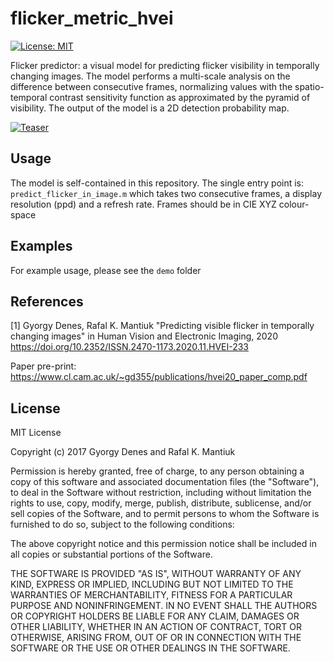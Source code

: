 # flicker_metric_hvei
[![License: MIT](https://img.shields.io/badge/License-MIT-yellow.svg)](https://opensource.org/licenses/MIT)

Flicker predictor: a visual model for predicting flicker visibility in temporally changing images. The model performs a multi-scale analysis on the difference between consecutive frames, normalizing values with the spatio-temporal contrast sensitivity function as approximated by the pyramid of visibility. The output of the model is a 2D detection probability map.

[![Teaser](https://www.cl.cam.ac.uk/~gd355/publications/static/hvei20_teaser.png)](https://www.cl.cam.ac.uk/~gd355/publications/static/hvei20_teaser.png)

## Usage
The model is self-contained in this repository. The single entry point is: `predict_flicker_in_image.m` which takes two consecutive frames, a display resolution (ppd) and a refresh rate.
Frames should be in CIE XYZ colour-space

## Examples
For example usage, please see the `demo` folder

## References
[1] Gyorgy Denes, Rafal K. Mantiuk "Predicting visible flicker in temporally changing images" in Human Vision and Electronic Imaging, 2020
https://doi.org/10.2352/ISSN.2470-1173.2020.11.HVEI-233

Paper pre-print: https://www.cl.cam.ac.uk/~gd355/publications/hvei20_paper_comp.pdf

## License
MIT License

Copyright (c) 2017 Gyorgy Denes and Rafal K. Mantiuk

Permission is hereby granted, free of charge, to any person obtaining a copy
of this software and associated documentation files (the "Software"), to deal
in the Software without restriction, including without limitation the rights
to use, copy, modify, merge, publish, distribute, sublicense, and/or sell
copies of the Software, and to permit persons to whom the Software is
furnished to do so, subject to the following conditions:

The above copyright notice and this permission notice shall be included in all
copies or substantial portions of the Software.

THE SOFTWARE IS PROVIDED "AS IS", WITHOUT WARRANTY OF ANY KIND, EXPRESS OR
IMPLIED, INCLUDING BUT NOT LIMITED TO THE WARRANTIES OF MERCHANTABILITY,
FITNESS FOR A PARTICULAR PURPOSE AND NONINFRINGEMENT. IN NO EVENT SHALL THE
AUTHORS OR COPYRIGHT HOLDERS BE LIABLE FOR ANY CLAIM, DAMAGES OR OTHER
LIABILITY, WHETHER IN AN ACTION OF CONTRACT, TORT OR OTHERWISE, ARISING FROM,
OUT OF OR IN CONNECTION WITH THE SOFTWARE OR THE USE OR OTHER DEALINGS IN THE
SOFTWARE.
